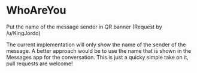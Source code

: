 # WhoAreYou
Put the name of the message sender in QR banner (Request by /u/KingJordo)

The current implementation will only show the name of the sender of the message.  A better approach would be to use the name that is shown in the Messages app for the conversation.  This is just a quicky simple take on it, pull requests are welcome!
